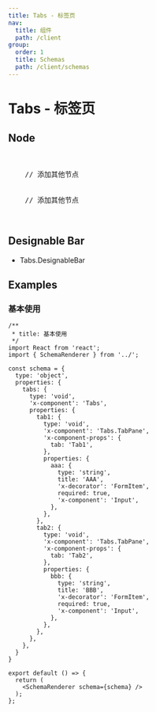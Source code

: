 ```yaml
---
title: Tabs - 标签页
nav:
  title: 组件
  path: /client
group:
  order: 1
  title: Schemas
  path: /client/schemas
---
```


# Tabs - 标签页

## Node

<pre lang="tsx">
<Tabs>
  <Tabs.TabPane title={'标签 1'}>
    // 添加其他节点
  </Tabs.TabPane>
  <Tabs.TabPane title={'标签 2'}>
    // 添加其他节点
  </Tabs.TabPane>
</Tabs>
</pre>

## Designable Bar

- Tabs.DesignableBar

## Examples

### 基本使用

```tsx
/**
 * title: 基本使用
 */
import React from 'react';
import { SchemaRenderer } from '../';

const schema = {
  type: 'object',
  properties: {
    tabs: {
      type: 'void',
      'x-component': 'Tabs',
      properties: {
        tab1: {
          type: 'void',
          'x-component': 'Tabs.TabPane',
          'x-component-props': {
            tab: 'Tab1',
          },
          properties: {
            aaa: {
              type: 'string',
              title: 'AAA',
              'x-decorator': 'FormItem',
              required: true,
              'x-component': 'Input',
            },
          },
        },
        tab2: {
          type: 'void',
          'x-component': 'Tabs.TabPane',
          'x-component-props': {
            tab: 'Tab2',
          },
          properties: {
            bbb: {
              type: 'string',
              title: 'BBB',
              'x-decorator': 'FormItem',
              required: true,
              'x-component': 'Input',
            },
          },
        },
      },
    },
  }
}

export default () => {
  return (
    <SchemaRenderer schema={schema} />
  );
};
```
